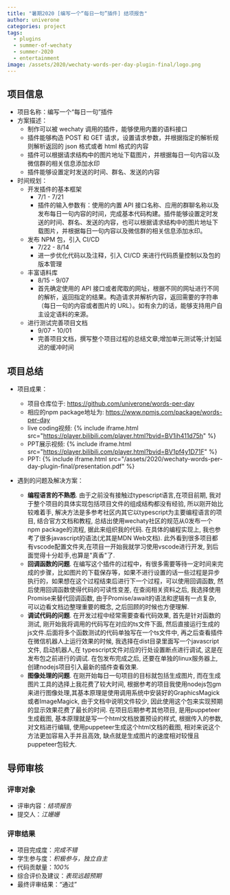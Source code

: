 ```yaml
---
title: "暑期2020 [编写一个“每日一句”插件] 结项报告"
author: univerone
categories: project
tags:
  - plugins
  - summer-of-wechaty
  - summer-2020
  - entertainment
image: /assets/2020/wechaty-words-per-day-plugin-final/logo.png
---
```


## 项目信息

- 项目名称：编写一个“每日一句”插件
- 方案描述：
  - 制作可以被 wechaty 调用的插件，能够使用内置的语料接口
  - 插件能够构造 POST 和 GET 请求，设置请求参数，并根据指定的解析规则解析返回的 json 格式或者 html 格式的内容
  - 插件可以根据请求结构中的图片地址下载图片，并根据每日一句内容以及微信群的相关信息添加水印
  - 插件能够设置定时发送的时间、群名、发送的内容
- 时间规划：
  - 开发插件的基本框架
    - 7/1 - 7/21
    - 插件的输入参数有：使用的内置 API 接口名称、应用的群聊名称以及发布每日一句内容的时间，完成基本代码构建。插件能够设置定时发送的时间、群名、发送的内容，也可以根据请求结构中的图片地址下载图片，并根据每日一句内容以及微信群的相关信息添加水印。
  - 发布 NPM 包，引入 CI/CD
    - 7/22 - 8/14
    - 进一步优化代码以及注释，引入 CI/CD 来进行代码质量控制以及包的版本管理
  - 丰富语料库
    - 8/15 - 9/07
    - 首先确定使用的 API 接口或者爬取的网址，根据不同的网址进行不同的解析，返回指定的结果。构造请求并解析内容，返回需要的字符串（每日一句的内容或者图片的 URL）。如有余力的话，能够支持用户自主设定语料的来源。
  - 进行测试完善项目文档
    - 9/07 - 10/01
    - 完善项目文档，撰写整个项目过程的总结文章;增加单元测试等;计划延迟的缓冲时间

## 项目总结

- 项目成果：
  - 项目仓库位于: <https://github.com/univerone/words-per-day>
  - 相应的npm package地址为: <https://www.npmjs.com/package/words-per-day>
  - live coding视频:
  {% include iframe.html src="https://player.bilibili.com/player.html?bvid=BV1ih411d75h" %}
  - PPT展示视频:
  {% include iframe.html src="https://player.bilibili.com/player.html?bvid=BV1pf4y1D71F" %}
  - PPT:
  {% include iframe.html src="/assets/2020/wechaty-words-per-day-plugin-final/presentation.pdf" %}

- 遇到的问题及解决方案：
  - **编程语言的不熟悉**. 由于之前没有接触过typescript语言,在项目前期, 我对于整个项目的具体实现包括项目文件的组成结构都没有经验, 所以刚开始比较难着手, 解决方法是多参考社区内其它以typescript为主要编程语言的项目, 结合官方文档和教程, 总结出使用wechaty社区的规范从0发布一个npm package的流程, 据此来组织我的代码. 在具体的编程实现上, 我也参考了很多javascript的语法(尤其是MDN Web文档). 此外看到很多项目都有vscode配置文件夹,在项目一开始我就学习使用vscode进行开发, 到后面觉得十分趁手,也算是"真香"了.
  - **回调函数的问题**. 在编写这个插件的过程中，有很多需要等待一定时间来完成的步骤，比如图片的下载保存等，如果不进行设置的话一些过程是异步执行的，如果想在这个过程结束后进行下一个过程，可以使用回调函数, 然后使用回调函数使得代码的可读性变差, 在查阅相关资料之后, 我选择使用Promise来替代回调函数,  由于Promise/await的语法和逻辑有一点复杂, 可以边看文档边整理重要的概念, 之后回顾的时候也方便理解.
  - **调试代码的问题**. 在开发过程中经常需要查看代码效果, 首先是针对函数的测试, 刚开始我将调用的代码写在对应的ts文件下面, 然后直接运行生成的js文件.后面将多个函数测试的代码单独写在一个ts文件中,  再之后查看插件在微信机器人上运行效果的时候, 我选择在dist目录里面写一个javascript文件, 启动机器人,在 typescript文件对应的行处设置断点进行调试, 这是在发布包之前进行的调试. 在包发布完成之后, 还要在单独的linux服务器上, 创建nodejs项目引入最新的插件查看效果.
  - **图像处理的问题**. 在刚开始每日一句项目的目标就包括生成图片, 而在生成图片工具的选择上我花费了较大时间, 根据参考的项目我使用nodejs包gm来进行图像处理,其基本原理是使用调用系统中安装好的GraphicsMagick或者ImageMagick, 由于文档中说明文件较少, 因此使用这个包来实现预期的显示效果花费了最长的时间. 在项目后期参考其他项目, 是用puppeteer生成截图, 基本原理就是写一个html文档放置预设的样式, 根据传入的参数, 对文档进行编辑, 使用puppeteer生成这个html文档的截图, 相对来说这个方法更加容易入手并且高效, 缺点就是生成图片的速度相对较慢且puppeteer包较大.

## 导师审核

### 评审对象

- 评审内容：*结项报告*
- 提交人：*江姗姗*

### 评审结果

- 项目完成度：*完成不错*
- 学生参与度：*积极参与，独立自主*
- 代码贡献量：*100%*
- 综合评价及建议：*表现远超预期*
- 最终评审结果：“通过”
